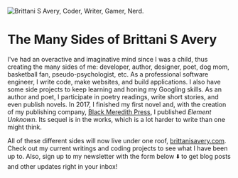 ![Brittani S Avery, Coder, Writer, Gamer, Nerd.](images/home-header.jpg)

# The Many Sides of Brittani S Avery

I've had an overactive and imaginative mind since I was a child, thus creating the many sides of me: developer, author, designer, poet, dog mom, basketball fan, pseudo-psychologist, etc. As a professional software engineer, I write code, make websites, and build applications. I also have some side projects to keep learning and honing my Googling skills. As an author and poet, I participate in poetry readings, write short stories, and even publish novels. In 2017, I finished my first novel and, with the creation of my publishing company, [Black Meredith Press](https://blackmeredithpress.com), I published _Element Unknown_. Its sequel is in the works, which is a lot harder to write than one might think.

All of these different sides will now live under one roof, [brittanisavery.com](https://brittanisavery.com). Check out my current writings and coding projects to see what I have been up to. Also, sign up to my newsletter with the form below :arrow_down: to get blog posts and other updates right in your inbox!

